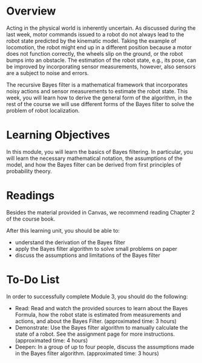 # Overview
Acting in the physical world is inherently uncertain. As discussed during the last week, motor commands issued to a robot do not always lead to the robot state predicted by the kinematic model. Taking the example of locomotion, the robot might end up in a different position because a motor does not function correctly, the wheels slip on the ground, or the robot bumps into an obstacle. The estimation of the robot state, e.g., its pose, can be improved by incorporating sensor measurements, however, also sensors are a subject to noise and errors.

The recursive Bayes filter is a mathematical framework that incorporates noisy actions and sensor measurements to estimate the robot state. This week, you will learn how to derive the general form of the algorithm, in the rest of the course we will use different forms of the Bayes filter to solve the problem of robot localization.

# Learning Objectives

In this module, you will learn the basics of Bayes filtering. In particular, you will learn the necessary mathematical notation, the assumptions of the model, and how the Bayes filter can be derived from first principles of probability theory.

# Readings

Besides the material provided in Canvas, we recommend reading Chapter 2 of the course book.

After this learning unit, you should be able to:

* understand the derivation of the Bayes filter
* apply the Bayes filter algorithm to solve small problems on paper
* discuss the assumptions and limitations of the Bayes filter

# To-Do List

In order to successfully complete Module 3, you should do the following: 

* Read: Read and watch the provided sources to learn about the Bayes Formula, how the robot state is estimated from measurements and actions, and about the Bayes Filter. (approximated time: 3 hours)
* Demonstrate: Use the Bayes filter algorithm to manually calculate the state of a robot. See the assignment page for more instructions. (approximated time: 4 hours)
* Deepen: In a group of up to four people, discuss the assumptions made in the Bayes filter algorithm. (approximated time: 3 hours)